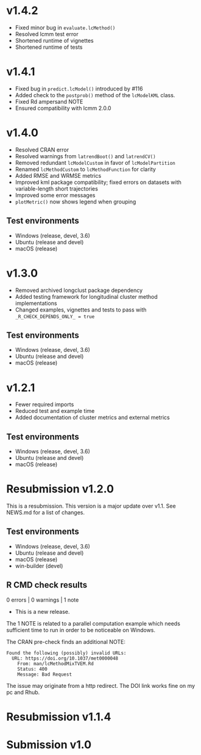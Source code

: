 # v1.4.2
* Fixed minor bug in `evaluate.lcMethod()`
* Resolved lcmm test error
* Shortened runtime of vignettes
* Shortened runtime of tests

# v1.4.1
* Fixed bug in `predict.lcModel()` introduced by #116
* Added check to the `postprob()` method of the `lcModelKML` class.
* Fixed Rd ampersand NOTE
* Ensured compatibility with lcmm 2.0.0

# v1.4.0
* Resolved CRAN error
* Resolved warnings from `latrendBoot()` and `latrendCV()`
* Removed redundant `lcModelCustom` in favor of `lcModelPartition`
* Renamed `lcMethodCustom` to `lcMethodFunction` for clarity
* Added RMSE and WRMSE metrics
* Improved kml package compatibility; fixed errors on datasets with variable-length short trajectories
* Improved some error messages
* `plotMetric()` now shows legend when grouping

## Test environments
* Windows (release, devel, 3.6)
* Ubuntu (release and devel)
* macOS (release)

# v1.3.0
* Removed archived longclust package dependency
* Added testing framework for longitudinal cluster method implementations
* Changed examples, vignettes and tests to pass with `_R_CHECK_DEPENDS_ONLY_ = true`

## Test environments
* Windows (release, devel, 3.6)
* Ubuntu (release and devel)
* macOS (release)

# v1.2.1
* Fewer required imports
* Reduced test and example time
* Added documentation of cluster metrics and external metrics

## Test environments
* Windows (release, devel, 3.6)
* Ubuntu (release and devel)
* macOS (release)

# Resubmission v1.2.0
This is a resubmission. This version is a major update over v1.1. See NEWS.md for a list of changes.

## Test environments
* Windows (release, devel, 3.6)
* Ubuntu (release and devel)
* macOS (release)
* win-builder (devel)

## R CMD check results

0 errors | 0 warnings | 1 note

* This is a new release.

The 1 NOTE is related to a parallel computation example which needs sufficient time to run in order to be noticeable on Windows.

The CRAN pre-check finds an additional NOTE:
```
Found the following (possibly) invalid URLs:
  URL: https://doi.org/10.1037/met0000048
    From: man/lcMethodMixTVEM.Rd
    Status: 400
    Message: Bad Request
```
The issue may originate from a http redirect. The DOI link works fine on my pc and Rhub.

# Resubmission v1.1.4
# Submission v1.0

